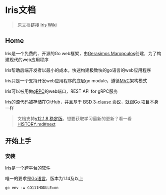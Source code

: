 # Iris文档

> 原文档链接 [Iris Wiki](https://github.com/kataras/iris/wiki)

## Home

Iris是一个免费的、开源的Go web框架，由[Gerasimos Maropoulos](https://twitter.com/MakisMaropoulos)创建，为了构建现代的web应用程序

Iris帮助后端开发者以最小的成本，快速构建极致快的go语言的web应用程序

Iris只是一个支持开发web应用程序的底层go module，遵循[MVC](https://en.wikipedia.org/wiki/Model%E2%80%93view%E2%80%93controller)架构模式

Iris可以被用做[gRPC](https://grpc.io/)的web端口，REST API for gRPC服务

Iris的源代码被存储在GitHub，并且基于 [BSD 3-clause 协议](https://opensource.org/licenses/BSD-3-Clause)，就跟[Go 项目](https://github.com/golang/go)本身一样

> 文档支持[v12.1.8 稳定版](https://github.com/kataras/iris/tree/v12.1.8)。想要获取学习最新的更新？看一看[HISTORY.md#next](https://github.com/kataras/iris/blob/master/HISTORY.md#next)

## 开始上手

### 安装

Iris是一个跨平台的软件

唯一的要求是[Go语言](https://golang.org/dl/)，版本为1.14及以上

```shell
go env -w GO111MODULE=on
```
